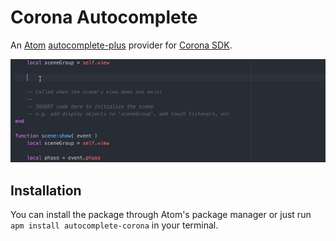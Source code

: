# Corona Autocomplete

An [Atom](https://atom.io) [autocomplete-plus](https://github.com/atom/autocomplete-plus) provider for [Corona SDK](https://coronalabs.com/products/corona-sdk/).

![](https://raw.githubusercontent.com/coronalabs/CoronaSDK-AtomPlugin/master/demo.gif)

## Installation

You can install the package through Atom's package manager or just run `apm install autocomplete-corona` in your terminal.
